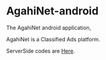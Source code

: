 # AgahiNet-android
The AgahiNet android application,

AgahiNet is a Classified Ads platform.

ServerSide codes are [Here](https://github.com/m3hdi-i/AgahiNet-backend).
